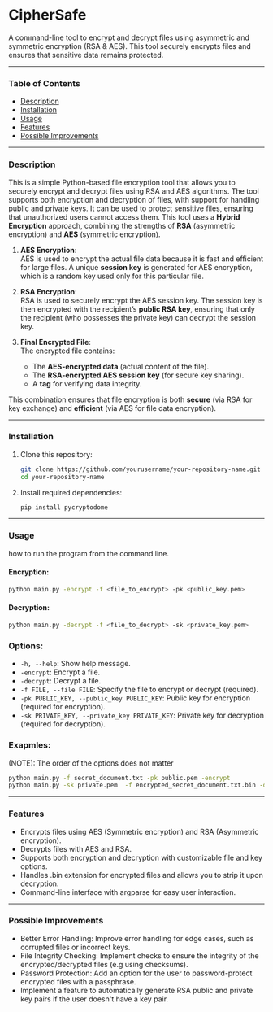 # CipherSafe

A command-line tool to encrypt and decrypt files using asymmetric and symmetric encryption (RSA & AES). This tool securely encrypts files and ensures that sensitive data remains protected.

---
### Table of Contents
- [Description](#description)
- [Installation](#dnstallation)
- [Usage](#usage)
- [Features](#features)
- [Possible Improvements](#possible-improvements)

---

### Description
This is a simple Python-based file encryption tool that allows you to securely encrypt and decrypt files using RSA and AES algorithms. 
The tool supports both encryption and decryption of files, with support for handling public and private keys. It can be used 
to protect sensitive files, ensuring that unauthorized users cannot access them.
This tool uses a **Hybrid Encryption** approach, combining the strengths of **RSA** (asymmetric encryption) and **AES** (symmetric encryption).

1. **AES Encryption**:  
   AES is used to encrypt the actual file data because it is fast and efficient for large files. A unique **session key** is generated for AES encryption, which is a random key used only for this particular file.

2. **RSA Encryption**:  
   RSA is used to securely encrypt the AES session key. The session key is then encrypted with the recipient’s **public RSA key**, ensuring that only the recipient (who possesses the private key) can decrypt the session key.

3. **Final Encrypted File**:  
   The encrypted file contains:
   - The **AES-encrypted data** (actual content of the file).
   - The **RSA-encrypted AES session key** (for secure key sharing).
   - A **tag** for verifying data integrity.

This combination ensures that file encryption is both **secure** (via RSA for key exchange) and **efficient** (via AES for file data encryption).

---

### **Installation** 
1. Clone this repository:
   ```bash
   git clone https://github.com/yourusername/your-repository-name.git
   cd your-repository-name

2. Install required dependencies:
   ```bash
   pip install pycryptodome
   
---

### **Usage**
how to run the program from the command line.

#### Encryption:
```bash
python main.py -encrypt -f <file_to_encrypt> -pk <public_key.pem>
```

#### Decryption:
```bash
python main.py -decrypt -f <file_to_decrypt> -sk <private_key.pem>
```

### Options:
- `-h, --help`: Show help message.
- `-encrypt`: Encrypt a file.
- `-decrypt`: Decrypt a file.
- `-f FILE, --file FILE`: Specify the file to encrypt or decrypt (required).
- `-pk PUBLIC_KEY, --public_key PUBLIC_KEY`: Public key for encryption (required for encryption).
- `-sk PRIVATE_KEY, --private_key PRIVATE_KEY`: Private key for decryption (required for decryption).

### Exapmles:
(NOTE): The order of the options does not matter 
```bash
python main.py -f secret_document.txt -pk public.pem -encrypt 
python main.py -sk private.pem  -f encrypted_secret_document.txt.bin -decrypt
```
---

### **Features**
- Encrypts files using AES (Symmetric encryption) and RSA (Asymmetric encryption).
- Decrypts files with AES and RSA.
- Supports both encryption and decryption with customizable file and key options.
- Handles .bin extension for encrypted files and allows you to strip it upon decryption.
- Command-line interface with argparse for easy user interaction.

---


### **Possible Improvements**
- Better Error Handling: Improve error handling for edge cases, such as corrupted files or incorrect keys.
- File Integrity Checking: Implement checks to ensure the integrity of the encrypted/decrypted files (e.g using checksums).
- Password Protection: Add an option for the user to password-protect encrypted files with a passphrase.
- Implement a feature to automatically generate RSA public and private key pairs if the user doesn't have a key pair.
